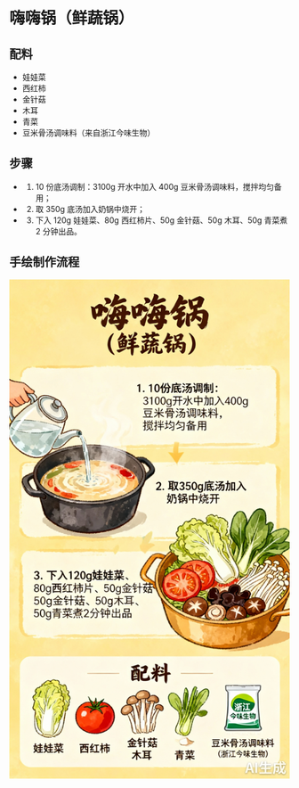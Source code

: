 # 嗨嗨锅（鲜蔬锅）

## 配料
- 娃娃菜
- 西红柿
- 金针菇
- 木耳
- 青菜
- 豆米骨汤调味料（来自浙江今味生物）

## 步骤
- 1. 10 份底汤调制：3100g 开水中加入 400g 豆米骨汤调味料，搅拌均匀备用；
- 2. 取 350g 底汤加入奶锅中烧开；
- 3. 下入 120g 娃娃菜、80g 西红柿片、50g 金针菇、50g 木耳、50g 青菜煮 2 分钟出品。

## 手绘制作流程

![手绘制作流程](../images/煮锅/嗨嗨锅（鲜蔬锅）.jpg)
